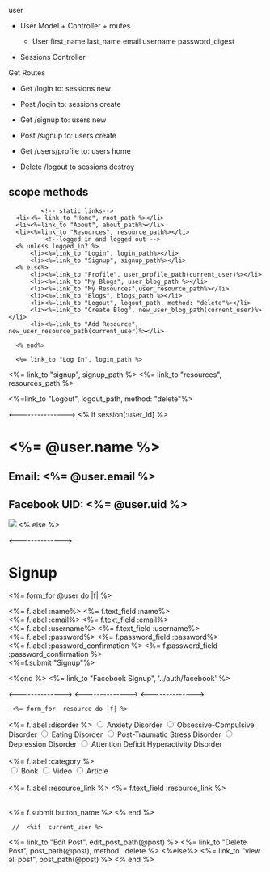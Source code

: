 user

- User Model + Controller + routes
    - User
     first_name
     last_name
     email
     username
     password_digest

- Sessions Controller

Get Routes
- Get /login to: sessions new
- Post /login to: sessions create

- Get /signup to: users new
- Post /signup to: users create

- Get /users/profile to: users home

- Delete /logout to sessions destroy


scope methods
- 



             <!-- static links-->
      <li><%= link_to "Home", root_path %></li> 
      <li><%=link_to "About", about_path%></li>
      <li><%=link_to "Resources", resource_path%></li>
              <!--logged in and logged out -->
      <% unless logged_in? %>
          <li><%=link_to "Login", login_path%></li>
          <li><%=link_to "Signup", signup_path%></li>
      <% else%>
          <li><%=link_to "Profile", user_profile_path(current_user)%></li>
          <li><%=link_to "My Blogs", user_blog_path %></li>
          <li><%=link_to "My Resources",user_resource_path%></li>
          <li><%=link_to "Blogs", blogs_path %></li>
          <li><%=link_to "Logout", logout_path, method: "delete"%></li>
          <li><%=link_to "Create Blog", new_user_blog_path(current_user)%></li>
          <li><%=link_to "Add Resource", new_user_resource_path(current_user)%></li>

      <% end%>

      <%= link_to "Log In", login_path %>
  <%= link_to "signup", signup_path %>
   <%= link_to "resources", resources_path %>
   <div>
        <%=link_to "Logout", logout_path, method: "delete"%>
    </div>

<--------------->
     <% if session[:user_id] %>
  <h1><%= @user.name %></h1>
  <h2>Email: <%= @user.email %></h2>
  <h2>Facebook UID: <%= @user.uid %></h2>
  <img src="<%= @user.image %>">
 <% else %>

 <-------------->

 <h1>Signup</h1>

<%= form_for @user do |f| %>
 
 <div>
     <%= f.label :name%>
     <%= f.text_field :name%>
 </div>
 <div>
     <%= f.label :email%>
     <%= f.text_field :email%>
 </div>
 
 <div>
     <%= f.label :username%>
     <%= f.text_field :username%>
 </div>
 <div>
     <%= f.label :password%>
     <%= f.password_field :password%>
 </div>
     <%= f.label :password_confirmation %>
    <%= f.password_field :password_confirmation %>
 <div></div>
      <%=f.submit "Signup"%>
 
 <%end %>
  <%= link_to "Facebook Signup", '../auth/facebook' %>
   

   <-------------->
    <-------------->
     <-------------->

     <%= form_for  resource do |f| %>
  <div>
    <%= f.label :disorder %>
    <label>
         <input name="resource.disorder" type="radio" />
         <span>Anxiety Disorder</span>
    </label>
    <label>
         <input name="resource.disorder" type="radio" />
         <span>Obsessive-Compulsive Disorder</span>
    </label>
    <label>
         <input name="resource.disorder" type="radio" />
         <span>Eating Disorder</span>
    </label>
    <label>
         <input name="resource.disorder"  type="radio" />
         <span>Post-Traumatic Stress Disorder</span>
    </label>
    <label>
         <input name="resource.disorder"  type="radio" />
         <span>Depression Disorder</span>
    </label>
    <label>
         <input name="resource.disorder" type="radio" />
         <span>Attention Deficit Hyperactivity Disorder</span>
    </label>
  </div><br>
  <div>
    <%= f.label :category %> <br>
     <label>
         <input name="resource.category" type="radio" />
         <span>Book</span>
    </label>
      <label>
         <input name="resource.category" type="radio" />
         <span>Video</span>
    </label>
      <label>
         <input name="resource.category" type="radio" />
         <span>Article</span>
    </label>
  </div><br>
  <div>
    <%= f.label :resource_link %>
    <%= f.text_field :resource_link %>
  </div><br>

  <%= f.submit button_name %>
<% end %>
 <p>
     

     //  <%if  current_user %> 
  <%= link_to "Edit Post", edit_post_path(@post) %>
<%= link_to "Delete Post", post_path(@post), method: :delete %>
<%else%>
 <%= link_to "view all post", post_path(@post) %>
<% end %>